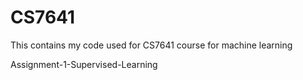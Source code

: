 # CS7641
This contains my code used for CS7641 course for machine learning

Assignment-1-Supervised-Learning
